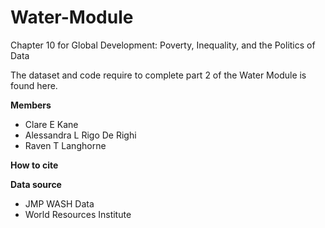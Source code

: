 # Water-Module
Chapter 10 for Global Development: Poverty, Inequality, and the Politics of Data

The dataset and code require to complete part 2 of the Water Module is found here.

**Members**

* Clare E Kane
* Alessandra L Rigo De Righi 
* Raven T Langhorne

**How to cite**

**Data source**
* JMP WASH Data
* World Resources Institute
